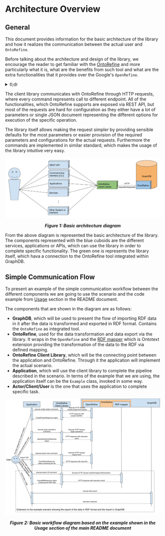 # Architecture Overview

## General

This document provides information for the basic architecture of the library and how it realizes the communication
between the actual user and `OntoRefine`.

Before talking about the architecture and design of the library, we encourage the reader to get familiar with the
[OntoRefine](https://graphdb.ontotext.com/documentation/free/loading-data-using-ontorefine.html) and more
particularly what it is, what are the benefits from such tool and what are the extra functionalities that it provides
over the Google's `OpenRefine`.

<details>
  <summary>tl;dr</summary>
  OntoRefine is based on the open source [OpenRefine](https://openrefine.org/) data transformation tool, supported and
  maintained by Google. It extends the standard functionalities of the `OpenRefine` by adding quick mapping of the data
  to RDF format, which can be directly stored in GraphDB. OntoRefine user interface is integrated in the GraphDB
  Workbench from where the user can process the different dataset and import the data to the database.
</details>

The client library communicates with OntoRefine through HTTP requests, where every command represents call to different
endpoint. All of the functionalities, which OntoRefine supports are exposed via REST API, but most of the requests are
hard for configuration as they either have a lot of parameters or single JSON document representing the different
options for execution of the specific operation.

The library itself allows making the request simpler by providing sensible defaults for the most parameters or easier
provision of the required parameters and configurations for the actual requests. Furthermore the commands are
implemented in similar standard, which makes the usage of the library intuitive very easy.

<p align="center">
  <img src="./static/basic-architecture.svg" />
  <div align="center">
    <i>
      <b>Figure 1: Basic architecture diagram</b>
    </i>
  </div>
</p>


From the above diagram is represented the basic architecture of the library. The components represented with the blue
cuboids are the different services, applications or APIs, which can use the library in order to complete specific
functionality. The green one is represents the library itself, which hava a connection to the OntoRefine tool integrated
within GraphDB.

## Simple Communication Flow

To present an example of the simple communication workflow between the different components we are going to use the
scenario and the code example from [Usage](README.md#Usage) section in the README document.

The components that are shown in the diagram are as follows:

- **GraphDB**, which will be used to present the flow of importing RDF data in it after the data is transformed and
  exported in RDF format. Contains the `OntoRefine` as integrated tool.
- **OntoRefine**, used for the data transformation and data export via the library. It wraps in the `OpenRefine` and
  the [RDF mapper](https://github.com/Ontotext-AD/mapping-ui) which is Ontotext extension providing the transformation
  of the data to the RDF via defined mapping.
- **OntoRefine Client Library**, which will be the connecting point between the application and OntoRefine. Through it
  the application will implement the actual scenario.
- **Application**, which will use the client library to complete the pipeline described in the scenario. In terms of
  the example that we are using, the application itself can be the `Example` class, invoked in some way.
- **Actor/Client/User** is the one that uses the application to complete specific task.


<p align="center">
  <img src="./static/basic-workflow.svg" />
  <div align="center">
    <i>
      <b>Figure 2: Basic workflow diagram based on the example shown in the Usage section of the main README document</b>
    </i>
  </div>
</p>

